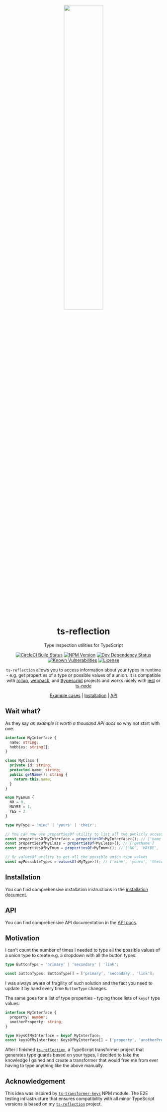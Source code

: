 <!-- Logo -->
<p align="center">
  <img width="50%" src="https://raw.githubusercontent.com/janjakubnanista/ts-reflection/main/res/ts-reflection.jpg"/>
</p>

<h1 align="center">
  ts-reflection
</h1>

<p align="center">
  Type inspection utilities for TypeScript
</p>

<!-- The badges section -->
<p align="center">
  <!-- CircleCI build status -->
  <a href="https://circleci.com/gh/janjakubnanista/ts-reflection/tree/main"><img alt="CircleCI Build Status" src="https://circleci.com/gh/janjakubnanista/ts-reflection.svg?style=shield"></a>
  <!-- Fury.io NPM published package version -->
  <a href="https://www.npmjs.com/package/ts-reflection"><img alt="NPM Version" src="https://badge.fury.io/js/ts-reflection.svg"/></a>
  <!-- Shields.io dev dependencies status -->
  <a href="https://github.com/janjakubnanista/ts-reflection/blob/main/package.json"><img alt="Dev Dependency Status" src="https://img.shields.io/david/dev/janjakubnanista/ts-reflection"/></a>
  <!-- Snyk.io vulnerabilities badge -->
  <a href="https://snyk.io/test/github/janjakubnanista/ts-reflection"><img alt="Known Vulnerabilities" src="https://snyk.io/test/github/janjakubnanista/ts-reflection/badge.svg"/></a>
  <!-- Shields.io license badge -->
  <a href="https://github.com/janjakubnanista/ts-reflection/blob/main/LICENSE"><img alt="License" src="https://img.shields.io/npm/l/ts-reflection"/></a>
</p>

<p align="center">
  <code>ts-reflection</code> allows you to access information about your types in runtime - e.g. get properties of a type or possible values of a union. It is compatible with <a href="./docs/INSTALLATION.md#installation--rollup">rollup</a>, <a href="./docs/INSTALLATION.md#installation--webpack">webpack</a>, and <a href="./docs/INSTALLATION.md#installation--ttypescript">ttypescript</a> projects and works nicely with <a href="./docs/INSTALLATION.md#installation--jest">jest</a> or <a href="./docs/INSTALLATION.md#installation--ts-node">ts-node</a>
</p>

<p align="center">
  <a href="#example-cases">Example cases</a>
  <span>|</span>
  <a href="https://github.com/janjakubnanista/ts-reflection/blob/main/docs/INSTALLATION.md">Installation</a>
  <span>|</span>
  <a href="https://github.com/janjakubnanista/ts-reflection/blob/main/docs/API.md">API</a>
</p>

## Wait what?

As they say *an example is worth a thousand API docs* so why not start with one.

```typescript
interface MyInterface {
  name: string;
  hobbies: string[];
}

class MyClass {
  private id: string;
  protected name: string;
  public getName(): string {
    return this.name;
  }
}

enum MyEnum {
  NO = 0,
  MAYBE = 1,
  YES = 2
}

type MyType = 'mine' | 'yours' | 'their';

// You can now use propertiesOf utility to list all the publicly accessible properties of a type
const propertiesOfMyInterface = propertiesOf<MyInterface>(); // ['name', 'hobbies']
const propertiesOfMyClass = propertiesOf<MyClass>(); // ['getName']
const propertiesOfMyEnum = propertiesOf<MyEnum>(); // ['NO', 'MAYBE', 'YES']

// Or valuesOf utility to get all the possible union type values
const myPossibleTypes = valuesOf<MyType>(); // ['mine', 'yours', 'their']
```

## Installation

You can find comprehensive installation instructions in the [installation document](https://github.com/janjakubnanista/ts-reflection/blob/main/docs/INSTALLATION.md).

## API

You can find comprehensive API documentation in the [API docs](https://github.com/janjakubnanista/ts-reflection/blob/main/docs/API.md).

## Motivation

I can't count the number of times I needed to type all the possible values of a union type to create e.g. a dropdown with all the button types:

```typescript
type ButtonType = 'primary' | 'secondary' | 'link';

const buttonTypes: ButtonType[] = ['primary', 'secondary', 'link'];
```

I was always aware of fragility of such solution and the fact you need to update it by hand every time `ButtonType` changes.

The same goes for a list of type properties - typing those lists of `keyof` type values:

```typescript
interface MyInterface {
  property: number;
  anotherProperty: string;
}

type KeysOfMyInterface = keyof MyInterface;
const keysOfMyInterface: KeysOfMyInterface[] = ['property', 'anotherProperty']
```

After I finished [`ts-reflection`](https://www.npmjs.com/package/ts-reflection), a TypeScript transformer project that generates type guards based on your types, I decided to take the knowledge I gained and create a transformer that would free me from ever having to type anything like the above manually.

## Acknowledgement

This idea was inspired by [`ts-transformer-keys`](https://www.npmjs.com/package/ts-transformer-keys) NPM module. The E2E testing infrastructure that ensures compatibility with all minor TypeScript versions is based on my [`ts-reflection`](https://www.npmjs.com/package/ts-reflection) project.